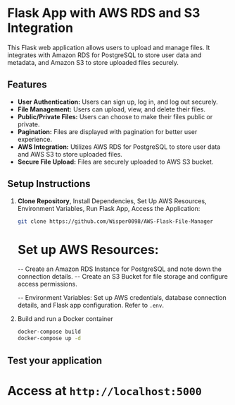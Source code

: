 # Flask App with AWS RDS and S3 Integration

This Flask web application allows users to upload and manage files. It integrates with Amazon RDS for PostgreSQL to store user data and metadata, and Amazon S3 to store uploaded files securely.

## Features

- **User Authentication:** Users can sign up, log in, and log out securely.
- **File Management:** Users can upload, view, and delete their files.
- **Public/Private Files:** Users can choose to make their files public or private.
- **Pagination:** Files are displayed with pagination for better user experience.
- **AWS Integration:** Utilizes AWS RDS for PostgreSQL to store user data and AWS S3 to store uploaded files.
- **Secure File Upload:** Files are securely uploaded to AWS S3 bucket.

## Setup Instructions

1. **Clone Repository**, Install Dependencies, Set Up AWS Resources, Environment Variables, Run Flask App, Access the Application:
   ```bash
   git clone https://github.com/Wisper0098/AWS-Flask-File-Manager
   ```

   # Set up AWS Resources:
   -- Create an Amazon RDS Instance for PostgreSQL and note down the connection details.
   -- Create an S3 Bucket for file storage and configure access permissions.

   -- Environment Variables: Set up AWS credentials, database connection details, and Flask app configuration. Refer to `.env`.

2. Build and run a Docker container
   ```bash
   docker-compose build
   docker-compose up -d
   ```
## Test your application
  # Access at `http://localhost:5000`



